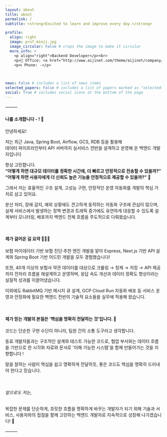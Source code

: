 ```yaml
---
layout: about
title: about
permalink: /
subtitle: <strong>Excited to learn and improve every day.</strong>

profile:
  align: right
  image: prof-minji.jpg
  image_circular: False # crops the image to make it circular
  more_info: >
    <p align="right">Backend Developer</p><br>
    <p>💼 Office: <a href="http://www.aijinet.com/theme/aijinet/company/company.php">Aijinet</a></p><br>
    <p>📞 Phone: -</p>
    
    

news: False # includes a list of news items
selected_papers: False # includes a list of papers marked as "selected={true}"
social: True # includes social icons at the bottom of the page
---
```


⸻

<h4>나를 소개합니다 - ! 🙌</h4>

안녕하세요!

저는 최근 Java, Spring Boot, Airflow, GCS, RDB 등을 활용해  
데이터 파이프라인부터 API 서버까지 실서비스 전반을 설계하고 운영해 온 백엔드 개발자입니다

항상 고민합니다.  
**“어떻게 하면 대규모 데이터를 정확한 시간에, 더 빠르고 안정적으로 전송할 수 있을까?”**  
**“어떻게 하면 사용자에게 더 신뢰도 높은 기능을 안정적으로 제공할 수 있을까?”** 🤔

그래서 저는 효율적인 구조 설계, 고성능 구현, 안정적인 운영 자동화를 개발의 핵심 가치로 삼고 있어요.

분산 처리, 장애 감지, 예외 상황에도 견고하게 동작하는 자동화 구조에 관심이 많으며,
실제 서비스에서 발생하는 정책 변경과 트래픽 증가에도 유연하게 대응할 수 있도록 설계부터 모니터링, 배포까지 백엔드 전체 흐름을 주도적으로 다뤄왔습니다.

<br>
<h4>제가 걸어온 길 요약 👩🏻‍💻</h4>

보험 마이데이터 기반 보험 진단·추천 엔진 개발을 맡아
Express, Next.js 기반 API 설계와
Spring Boot 기반 어드민 개발을 모두 경험했습니다!

또한,
40개 이상의 보험사 약관 데이터를 대상으로
크롤링 → 정제 → 저장 → API 제공까지 전처리 흐름을 재설계하고 운영하며,
응답 속도 개선과 데이터 정확도 향상이라는 실질적 성과를 이끌어냈습니다.

이외에도 RabbitMQ 기반 메시지 큐 설계, GCP Cloud Run 자동화 배포 등 서비스 운영과 안정화에 필요한 백엔드 전반의 기술적 요소들을 실무에 적용해 왔습니다.

<br>
<h4>제가 믿는 개발의 본질은 ‘핵심을 명확히 전달하는 것’입니다. 💬</h4>

코드는 단순한 구현 수단이 아니라, 팀원 간의 소통 도구라고 생각합니다.

동료 개발자들과는 구조적인 설계와 테스트 가능한 코드로, 협업 부서와는 데이터 흐름을 기반으로 한 시각화 자료와 문서로 '이해 가능한 시스템'을 함께 만들어가는 것을 지향합니다 !


말을 잘하는 사람이 핵심을 쉽고 명확하게 전달하듯, 좋은 코드도 핵심을 명확히 드러내야 한다고 믿습니다.

<br>
<h6>앞으로도 저는,</h6>

복잡한 문제를 단순하게, 흐릿한 흐름을 명확하게 바꾸는 개발자가 되기 위해 기술과 서비스, 사용자와의 접점을 함께 고민하는 백엔드 개발자로 지속적으로 성장해 나가겠습니다! 🌱

⸻